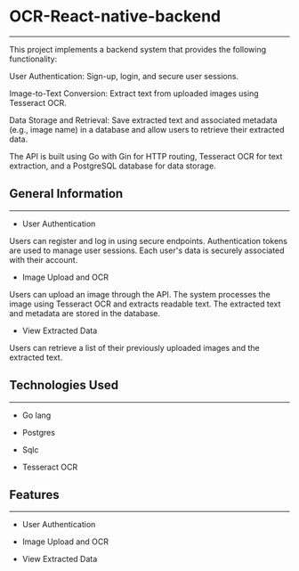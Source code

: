 <h1>OCR-React-native-backend</h1>
<hr><p>This project implements a backend system that provides the following functionality:</p>
<p>User Authentication: Sign-up, login, and secure user sessions.</p>
<p>Image-to-Text Conversion: Extract text from uploaded images using Tesseract OCR.</p>
<p>Data Storage and Retrieval: Save extracted text and associated metadata (e.g., image name) in a database and allow users to retrieve their extracted data.</p>
<p>The API is built using Go with Gin for HTTP routing, Tesseract OCR for text extraction, and a PostgreSQL database for data storage.</p><h2>General Information</h2>
<hr><ul>
<li>User Authentication</li>
</ul>
<p>Users can register and log in using secure endpoints.
Authentication tokens are used to manage user sessions.
Each user's data is securely associated with their account.</p><ul>
<li>Image Upload and OCR</li>
</ul>
<p>Users can upload an image through the API.
The system processes the image using Tesseract OCR and extracts readable text.
The extracted text and metadata are stored in the database.</p><ul>
<li>View Extracted Data</li>
</ul>
<p>Users can retrieve a list of their previously uploaded images and the extracted text.</p><h2>Technologies Used</h2>
<hr><ul>
<li>Go lang</li>
</ul><ul>
<li>Postgres</li>
</ul><ul>
<li>Sqlc</li>
</ul><ul>
<li>Tesseract OCR</li>
</ul><h2>Features</h2>
<hr><ul>
<li>User Authentication</li>
</ul><ul>
<li>Image Upload and OCR</li>
</ul><ul>
<li>View Extracted Data</li>
</ul>
